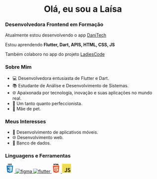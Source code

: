 <h1 align="center">Olá, eu sou a Laísa</h1>

### Desenvolvedora Frontend em Formação
Atualmente estou desenvolvendo o app [DaniTech](https://github.com/laisa-alves/ecommerce-app)

Estou aprendendo **Flutter, Dart, APIS, HTML, CSS, JS**

Também colaboro no app do projeto [LadiesCode](https://github.com/ladiesCodeTech)

### Sobre Mim

- 💻 Desenvolvedora entusiasta de Flutter e Dart.
- 📚 Estudante de Análise e Desenvolvimento de Sistemas.
- 🌐 Apaixonada por tecnologia, inovação e suas aplicações no mundo real.
- 📐 Um tanto quanto perfeccionista.
- 🐶 Mãe de pet.

### Meus Interesses

- 📱 Desenvolvimento de aplicativos móveis.
- 🌐 Desenvolvimento web.
- 📂 Banco de dados.

### Linguagens e Ferramentas
<p align="left"> <a href="https://www.w3schools.com/css/" target="_blank" rel="noreferrer"> <img src="https://raw.githubusercontent.com/devicons/devicon/master/icons/css3/css3-original-wordmark.svg" alt="css3" width="30" height="30"/> </a> <a href="https://www.figma.com/" target="_blank" rel="noreferrer"> <img src="https://www.vectorlogo.zone/logos/figma/figma-icon.svg" alt="figma" width="30" height="30"/> </a> <a href="https://flutter.dev" target="_blank" rel="noreferrer"> <img src="https://www.vectorlogo.zone/logos/flutterio/flutterio-icon.svg" alt="flutter" width="30" height="30"/> </a> <a href="https://www.w3.org/html/" target="_blank" rel="noreferrer"> <img src="https://raw.githubusercontent.com/devicons/devicon/master/icons/html5/html5-original-wordmark.svg" alt="html5" width="30" height="30"/> </a> <a href="https://developer.mozilla.org/en-US/docs/Web/JavaScript" target="_blank" rel="noreferrer"> <img src="https://raw.githubusercontent.com/devicons/devicon/master/icons/javascript/javascript-original.svg" alt="javascript" width="30" height="30"/> </a> </p>
